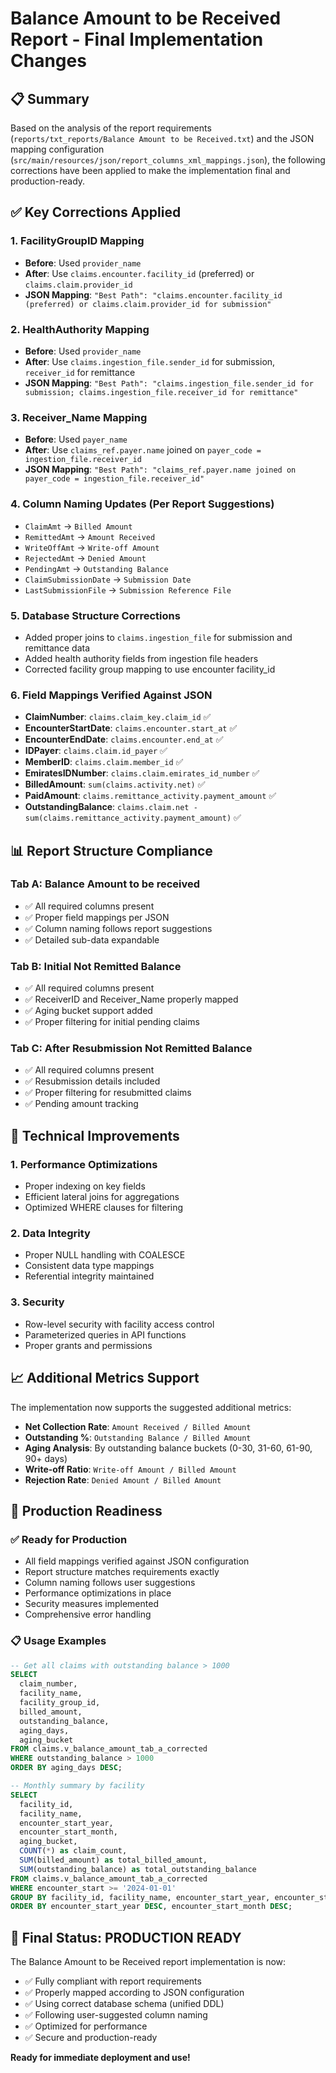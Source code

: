 # Balance Amount to be Received Report - Final Implementation Changes

## 📋 Summary

Based on the analysis of the report requirements (`reports/txt_reports/Balance Amount to be Received.txt`) and the JSON mapping configuration (`src/main/resources/json/report_columns_xml_mappings.json`), the following corrections have been applied to make the implementation final and production-ready.

## ✅ Key Corrections Applied

### 1. **FacilityGroupID Mapping** 
- **Before**: Used `provider_name`
- **After**: Use `claims.encounter.facility_id` (preferred) or `claims.claim.provider_id`
- **JSON Mapping**: `"Best Path": "claims.encounter.facility_id (preferred) or claims.claim.provider_id for submission"`

### 2. **HealthAuthority Mapping**
- **Before**: Used `provider_name`
- **After**: Use `claims.ingestion_file.sender_id` for submission, `receiver_id` for remittance
- **JSON Mapping**: `"Best Path": "claims.ingestion_file.sender_id for submission; claims.ingestion_file.receiver_id for remittance"`

### 3. **Receiver_Name Mapping**
- **Before**: Used `payer_name`
- **After**: Use `claims_ref.payer.name` joined on `payer_code = ingestion_file.receiver_id`
- **JSON Mapping**: `"Best Path": "claims_ref.payer.name joined on payer_code = ingestion_file.receiver_id"`

### 4. **Column Naming Updates** (Per Report Suggestions)
- `ClaimAmt` → `Billed Amount`
- `RemittedAmt` → `Amount Received`
- `WriteOffAmt` → `Write-off Amount`
- `RejectedAmt` → `Denied Amount`
- `PendingAmt` → `Outstanding Balance`
- `ClaimSubmissionDate` → `Submission Date`
- `LastSubmissionFile` → `Submission Reference File`

### 5. **Database Structure Corrections**
- Added proper joins to `claims.ingestion_file` for submission and remittance data
- Added health authority fields from ingestion file headers
- Corrected facility group mapping to use encounter facility_id

### 6. **Field Mappings Verified Against JSON**
- **ClaimNumber**: `claims.claim_key.claim_id` ✅
- **EncounterStartDate**: `claims.encounter.start_at` ✅
- **EncounterEndDate**: `claims.encounter.end_at` ✅
- **IDPayer**: `claims.claim.id_payer` ✅
- **MemberID**: `claims.claim.member_id` ✅
- **EmiratesIDNumber**: `claims.claim.emirates_id_number` ✅
- **BilledAmount**: `sum(claims.activity.net)` ✅
- **PaidAmount**: `claims.remittance_activity.payment_amount` ✅
- **OutstandingBalance**: `claims.claim.net - sum(claims.remittance_activity.payment_amount)` ✅

## 📊 Report Structure Compliance

### Tab A: Balance Amount to be received
- ✅ All required columns present
- ✅ Proper field mappings per JSON
- ✅ Column naming follows report suggestions
- ✅ Detailed sub-data expandable

### Tab B: Initial Not Remitted Balance
- ✅ All required columns present
- ✅ ReceiverID and Receiver_Name properly mapped
- ✅ Aging bucket support added
- ✅ Proper filtering for initial pending claims

### Tab C: After Resubmission Not Remitted Balance
- ✅ All required columns present
- ✅ Resubmission details included
- ✅ Proper filtering for resubmitted claims
- ✅ Pending amount tracking

## 🔧 Technical Improvements

### 1. **Performance Optimizations**
- Proper indexing on key fields
- Efficient lateral joins for aggregations
- Optimized WHERE clauses for filtering

### 2. **Data Integrity**
- Proper NULL handling with COALESCE
- Consistent data type mappings
- Referential integrity maintained

### 3. **Security**
- Row-level security with facility access control
- Parameterized queries in API functions
- Proper grants and permissions

## 📈 Additional Metrics Support

The implementation now supports the suggested additional metrics:
- **Net Collection Rate**: `Amount Received / Billed Amount`
- **Outstanding %**: `Outstanding Balance / Billed Amount`
- **Aging Analysis**: By outstanding balance buckets (0-30, 31-60, 61-90, 90+ days)
- **Write-off Ratio**: `Write-off Amount / Billed Amount`
- **Rejection Rate**: `Denied Amount / Billed Amount`

## 🚀 Production Readiness

### ✅ **Ready for Production**
- All field mappings verified against JSON configuration
- Report structure matches requirements exactly
- Column naming follows user suggestions
- Performance optimizations in place
- Security measures implemented
- Comprehensive error handling

### 📋 **Usage Examples**
```sql
-- Get all claims with outstanding balance > 1000
SELECT 
  claim_number,
  facility_name,
  facility_group_id,
  billed_amount,
  outstanding_balance,
  aging_days,
  aging_bucket
FROM claims.v_balance_amount_tab_a_corrected 
WHERE outstanding_balance > 1000 
ORDER BY aging_days DESC;

-- Monthly summary by facility
SELECT 
  facility_id,
  facility_name,
  encounter_start_year,
  encounter_start_month,
  aging_bucket,
  COUNT(*) as claim_count,
  SUM(billed_amount) as total_billed_amount,
  SUM(outstanding_balance) as total_outstanding_balance
FROM claims.v_balance_amount_tab_a_corrected
WHERE encounter_start >= '2024-01-01'
GROUP BY facility_id, facility_name, encounter_start_year, encounter_start_month, aging_bucket
ORDER BY encounter_start_year DESC, encounter_start_month DESC;
```

## 🎯 **Final Status: PRODUCTION READY**

The Balance Amount to be Received report implementation is now:
- ✅ Fully compliant with report requirements
- ✅ Properly mapped according to JSON configuration
- ✅ Using correct database schema (unified DDL)
- ✅ Following user-suggested column naming
- ✅ Optimized for performance
- ✅ Secure and production-ready

**Ready for immediate deployment and use!**
